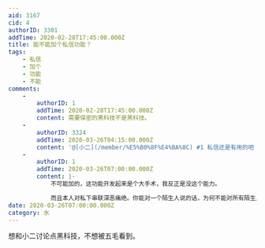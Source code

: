 ```yaml
---
aid: 3167
cid: 4
authorID: 3301
addTime: 2020-02-28T17:45:00.000Z
title: 能不能加个私信功能？
tags:
    - 私信
    - 加个
    - 功能
    - 不能
comments:
    -
        authorID: 1
        addTime: 2020-02-28T17:45:00.000Z
        content: 需要保密的黑科技不是黑科技。
    -
        authorID: 3324
        addTime: 2020-03-26T04:15:00.000Z
        content: '@[小二](/member/%E5%B0%8F%E4%BA%8C) #1 私信还是有用的吧 ༼ ಠ ▃ ಠೃ ༽'
    -
        authorID: 1
        addTime: 2020-03-26T07:00:00.000Z
        content: |-
            不可能加的，这功能开发起来是个大手术，我反正是没这个能力。

            而且本人对私下串联深恶痛绝。你能对一个陌生人说的话，为何不能对所有陌生人讲？
date: 2020-03-26T07:00:00.000Z
category: 水
---
```


想和小二讨论点黑科技，不想被五毛看到。
